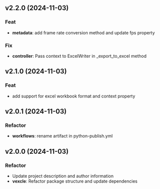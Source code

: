 ## v2.2.0 (2024-11-03)

### Feat

- **metadata**: add frame rate conversion method and update fps property

### Fix

- **controller**: Pass context to ExcelWriter in _export_to_excel method

## v2.1.0 (2024-11-03)

### Feat

- add support for excel workbook format and context property

## v2.0.1 (2024-11-03)

### Refactor

- **workflows**: rename artifact in python-publish.yml

## v2.0.0 (2024-11-03)

### Refactor

- Update project description and author information
- **vexcle**: Refactor package structure and update dependencies
